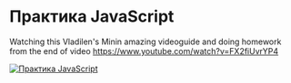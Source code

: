 # Практика JavaScript
Watching this Vladilen's Minin amazing videoguide and doing homework from the end of video
https://www.youtube.com/watch?v=FX2fiUvrYP4

[![Практика JavaScript](https://img.youtube.com/vi/FX2fiUvrYP4/0.jpg)](https://www.youtube.com/watch?v=FX2fiUvrYP4)
